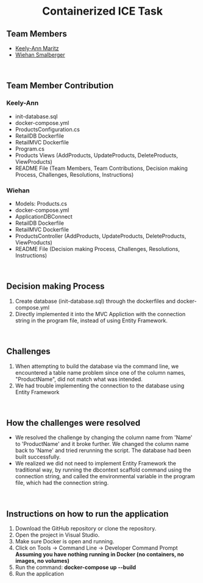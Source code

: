 <h1 align="center">Containerized ICE Task</h1>

## Team Members 
* [Keely-Ann Maritz](https://github.com/Keely-Ann/)
* [Wiehan Smalberger](https://github.com/wiehan007)

<br>

## Team Member Contribution
### Keely-Ann
* init-database.sql
* docker-compose.yml
* ProductsConfiguration.cs
* RetailDB Dockerfile
* RetailMVC Dockerfile
* Program.cs
* Products Views (AddProducts, UpdateProducts, DeleteProducts, ViewProducts)
* README File (Team Members, Team Contributions, Decision making Process, Challenges, Resolutions, Instructions)
    

### Wiehan
* Models: Products.cs
* docker-compose.yml
* ApplicationDBConnect
* RetailDB Dockerfile
* RetailMVC Dockerfile
* ProductsController (AddProducts, UpdateProducts, DeleteProducts, ViewProducts)
* README File (Decision making Process, Challenges, Resolutions, Instructions)
  

<br>

## Decision making Process
1. Create database (init-database.sql) through the dockerfiles and docker-compose.yml
2. Directly implemented it into the MVC Appliction with the connection string in the program file, instead of using Entity Framework.

<br>

## Challenges
1. When attempting to build the database via the command line, we encountered a table name problem since one of the column names, "ProductName", did not match what was intended.
2. We had trouble implementing the connection to the database using Entity Framework 

<br>

## How the challenges were resolved
* We resolved the challenge by changing the column name from 'Name' to 'ProductName' and it broke further. We changed the column name back to 'Name' and tried rerunning the script. The database had been built successfully.
* We realized we did not need to implement Entity Framework the traditional way, by running the dbcontext scaffold command using the connection string, and called the environmental variable in the program file, which had the connection string.

<br>

## Instructions on how to run the application 
1. Download the GitHub repository or clone the repository.
2. Open the project in Visual Studio.
3. Make sure Docker is open and running. 
4. Click on Tools -> Command Line -> Developer Command Prompt <br>
<b>Assuming you have nothing running in Docker (no containers, no images, no volumes)</b>
5. Run the command: <b>docker-compose up --build</b>
6. Run the application 

<br>


